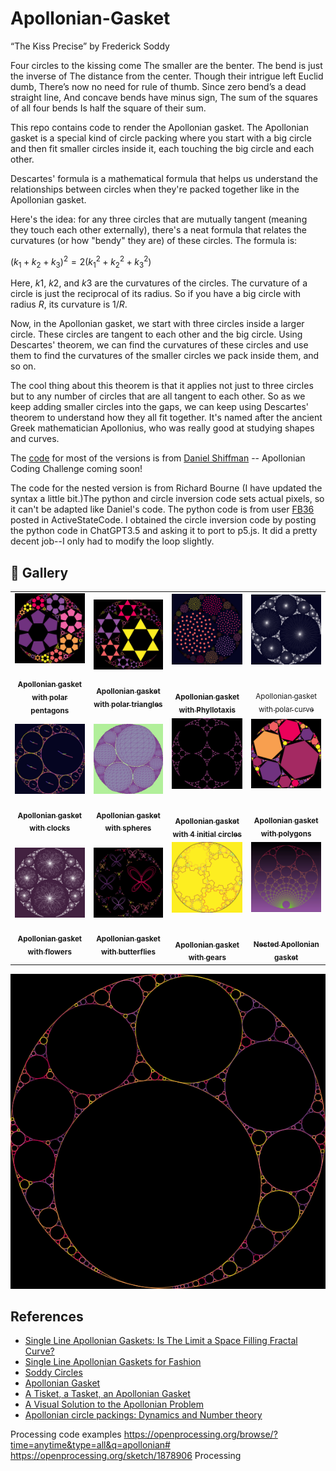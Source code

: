 # Apollonian-Gasket

“The Kiss Precise” by Frederick Soddy

Four circles to the kissing come
The smaller are the benter.
The bend is just the inverse of
The distance from the center.
Though their intrigue left Euclid dumb,
There’s now no need for rule of thumb.
Since zero bend’s a dead straight line,
And concave bends have minus sign,
The sum of the squares of all four bends
Is half the square of their sum.

This repo contains code to render the Apollonian gasket. The Apollonian gasket is a special kind of circle packing where you start with a big circle and then fit smaller circles inside it, each touching the big circle and each other.

Descartes' formula is a mathematical formula that helps us understand the relationships between circles when they're packed together like in the Apollonian gasket.

Here's the idea: for any three circles that are mutually tangent (meaning they touch each other externally), there's a neat formula that relates the curvatures (or how "bendy" they are) of these circles. The formula is:

$(k_1 + k_2 + k_3)^2 = 2(k_1^2 + k_2^2 + k_3^2)$

Here, $k1$, $k2$, and $k3$ are the curvatures of the circles. The curvature of a circle is just the reciprocal of its radius. So if you have a big circle with radius $R$, its curvature is $1/R$.

Now, in the Apollonian gasket, we start with three circles inside a larger circle. These circles are tangent to each other and the big circle. Using Descartes' theorem, we can find the curvatures of these circles and use them to find the curvatures of the smaller circles we pack inside them, and so on.

The cool thing about this theorem is that it applies not just to three circles but to any number of circles that are all tangent to each other. So as we keep adding smaller circles into the gaps, we can keep using Descartes' theorem to understand how they all fit together. It's named after the ancient Greek mathematician Apollonius, who was really good at studying shapes and curves.

The [code](https://editor.p5js.org/codingtrain/sketches/zrq8KHXnO) for most of the versions is from [Daniel Shiffman](https://thecodingtrain.com) -- Apollonian Coding Challenge coming soon!

The code for the nested version is from Richard Bourne (I have updated the syntax a little bit.)The python and circle inversion code sets actual pixels, so it can't be adapted like Daniel's code. The python code is from user [FB36](https://code.activestate.com/recipes/users/4172570/) posted in ActiveStateCode. I obtained the circle inversion code by posting the python code in ChatGPT3.5 and asking it to port to p5.js. It did a pretty decent job--I only had to modify the loop slightly.

## 🌄 Gallery

<!-- IMAGE-LIST:START - Do not remove or modify this section -->
<!-- prettier-ignore-start -->
<!-- markdownlint-disable -->
<table>
  <tbody>
    <tr>
      <td align="center"><a href=""> <img class="img" src="assets/apollonian-pentagons.jpg" alt="Apollonian gasket with 6 pentagons" style="vertical-align:top;" width="500" /><br /><sub><b><br/>Apollonian gasket with polar pentagons</b></sub></a></td>
      <td align="center"><a href=""> <img class="img" src="assets/apollonian-triangles.jpg" alt="Apollonian gasket with polar triangles" style="vertical-align:top;" width="500" /><br /><sub><b><br/>Apollonian gasket with polar triangles</b></sub></a></td>
     <td align="center"><a href=""> <img class="img" src="assets/apollonian-phyllotaxis.jpg" alt="Apollonian gasket with Phyllotaxis" style=" display: block;
    margin-left: auto;
    margin-right: auto;" width="500" /><br /><sub><b><br/>Apollonian gasket with Phyllotaxis</b></sub></a></td>
     <td align="center"><a href=""> <img class="img" src="assets/apollonian-starburst.jpg" alt="Apollonian gasket with polar curve" style=" display: block;
    margin-left: auto;
    margin-right: auto;" width="500" /><br /><sub><b><br/></b>Apollonian gasket with polar curve</sub></a></td>
    </tr>
<tr>
      <td align="center"><a href=""> <img class="img" src="assets/clocks.jpg" alt="Apollonian gasket with clocks" style="vertical-align:top;" width="500" /><br /><sub><b><br/>Apollonian gasket with clocks</b></sub></a></td>
      <td align="center"><a href=""> <img class="img" src="assets/apollonian-3d.jpg" alt="Circle Inversion with spheres" style="vertical-align:top;" width="500" /><br /><sub><b><br/>Apollonian gasket with spheres</b></sub></a></td>
     <td align="center"><a href=""> <img class="img" src="assets/apollonian-4circles.png" alt="Circle inversion with 4 initial circles" style=" display: block;
    margin-left: auto;
    margin-right: auto;" width="500" /><br /><sub><b><br/>Apollonian gasket with 4 initial circles</b></sub></a></td>
     <td align="center"><a href=""> <img class="img" src="assets/apollonian-polygon.jpg" alt="Apollonian gasket with polygons" style=" display: block;
    margin-left: auto;
    margin-right: auto;" width="500" /><br /><sub><b><br/>Apollonian gasket with polygons</b></sub></a></td>
    </tr>

<tr>
      <td align="center"><a href=""> <img class="img" src="assets/apollonian-chrysanthemum.jpg" alt="Apollonian gasket with flowers" style="vertical-align:top;" width="500" /><br /><sub><b><br/>Apollonian gasket with flowers</b></sub></a></td>
      <td align="center"><a href=""> <img class="img" src="assets/apollonian-butterfly.jpg" alt="Apollonian gasket with butterflies" style="vertical-align:top;" width="500" /><br /><sub><b><br/>Apollonian gasket with butterflies</b></sub></a></td>
     <td align="center"><a href=""> <img class="img" src="assets/apollonian-gears.jpg" alt="Apollonian gasket with gears" style=" display: block;
    margin-left: auto;
    margin-right: auto;" width="500" /><br /><sub><b><br/>Apollonian gasket with gears</b></sub></a></td>
     <td align="center"><a href=""> <img class="img" src="assets/nested.jpg" alt="Nested Apollonian gasket" style=" display: block;
    margin-left: auto;
    margin-right: auto;" width="500" /><br /><sub><b><br/>Nested Apollonian gasket</b></sub></a></td>
    </tr>
 </tbody>
</table>

<!-- markdownlint-restore -->
<!-- prettier-ignore-end -->

<!-- IMAGE-LIST:END -->

![gif](assets/GIF_apollonian.gif)

## References

- [Single Line Apollonian Gaskets:
  Is The Limit a Space Filling Fractal Curve?](https://arxiv.org/pdf/2204.05729.pdf)
- [Single Line Apollonian Gaskets for Fashion](https://archive.bridgesmathart.org/2022/bridges2022-119.pdf)
- [Soddy Circles](https://mathworld.wolfram.com/SoddyCircles.html)
- [Apollonian Gasket](http://www.malinc.se/math/geometry/apolloniangasketen.php)
- [A Tisket, a Tasket, an Apollonian Gasket](https://www.americanscientist.org/article/a-tisket-a-tasket-an-apollonian-gasket)
- [A Visual Solution to the Apollonian Problem](http://laelcosta.com/demo3.js)
- [Apollonian circle packings: Dynamics and Number theory](https://users.math.yale.edu/~ho2/doc/Oh_ICWM.pdf)

Processing code examples
https://openprocessing.org/browse/?time=anytime&type=all&q=apollonian#
https://openprocessing.org/sketch/1878906
Processing 